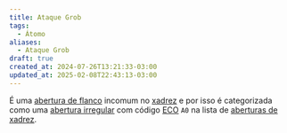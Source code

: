 ```yaml
---
title: Ataque Grob
tags:
  - Átomo
aliases:
  - Ataque Grob
draft: true
created_at: 2024-07-26T13:21:33-03:00
updated_at: 2025-02-08T22:43:13-03:00
---
```


É uma [abertura de flanco](Xadrez_Aberturas_de_flanco.md) incomum no [xadrez](../../../08/06/atomo/Xadrez.md) e por isso é categorizada como uma [abertura irregular](Xadrez_Aberturas_irregulares.md) com código [ECO](../entrada/Encyclopaedia_of_Chess_Openings.md) `A0` na lista de [aberturas de xadrez](Xadrez_Aberturas.md).